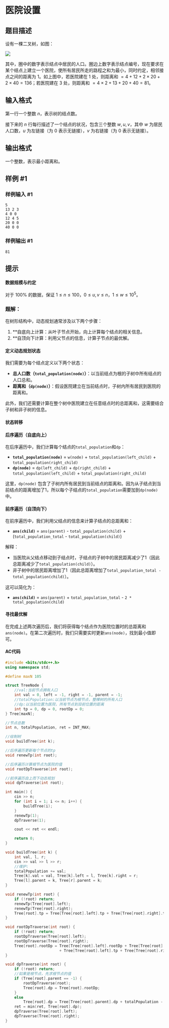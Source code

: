 # 医院设置

## 题目描述

设有一棵二叉树，如图：

![](https://cdn.luogu.com.cn/upload/image_hosting/kawht13x.png)

其中，圈中的数字表示结点中居民的人口。圈边上数字表示结点编号，现在要求在某个结点上建立一个医院，使所有居民所走的路程之和为最小，同时约定，相邻接点之间的距离为 $1$。如上图中，若医院建在 $1$ 处，则距离和 $=4+12+2\times20+2\times40=136$；若医院建在 $3$ 处，则距离和 $=4\times2+13+20+40=81$。

## 输入格式

第一行一个整数 $n$，表示树的结点数。

接下来的 $n$ 行每行描述了一个结点的状况，包含三个整数 $w, u, v$，其中 $w$ 为居民人口数，$u$ 为左链接（为 $0$ 表示无链接），$v$ 为右链接（为 $0$ 表示无链接）。

## 输出格式

一个整数，表示最小距离和。

## 样例 #1

### 样例输入 #1

```
5						
13 2 3
4 0 0
12 4 5
20 0 0
40 0 0
```

### 样例输出 #1

```
81
```

## 提示

#### 数据规模与约定

对于 $100\%$ 的数据，保证 $1 \leq n \leq 100$，$0 \leq u, v \leq n$，$1 \leq w \leq 10^5$。



### 题解：

在树形结构中，动态规划通常涉及以下两个步骤：

1. **自底向上计算：从叶子节点开始，向上计算每个结点的相关信息。
2. **自顶向下计算：利用父节点的信息，计算子节点的最优解。



#### **定义动态规划状态**

我们需要为每个结点定义以下两个状态：

- **总人口数（`total_population(node)`）**：以当前结点为根的子树中所有结点的人口总和。
- **距离和（`dp(node)`）**：假设医院建立在当前结点时，子树内所有居民到医院的距离和。

此外，我们还需要计算在整个树中医院建立在任意结点时的总距离和，这需要结合子树和非子树的信息。



#### **状态转移**

#### **后序遍历（自底向上）**

在后序遍历中，我们计算每个结点的`total_population`和`dp`：

- **`total_population(node)`** = `w(node)` + `total_population(left_child)` + `total_population(right_child)`
- **`dp(node)`** = `dp(left_child)` + `dp(right_child)` + `total_population(left_child)` + `total_population(right_child)`

这里，`dp(node)` 包含了子树内所有居民到当前结点的距离和。因为从子结点到当前结点的距离增加了1，所以每个子结点的`total_population`需要加到`dp(node)`中。

#### **前序遍历（自顶向下）**

在前序遍历中，我们利用父结点的信息来计算子结点的总距离和：

- **`ans(child)`** = `ans(parent)` - `total_population(child)` + (`total_population_total` - `total_population(child)`)

解释：

- 当医院从父结点移动到子结点时，子结点的子树中的居民距离减少了1（因此总距离减少了`total_population(child)`）。
- 非子树中的居民距离增加了1（因此总距离增加了`total_population_total - total_population(child)`）。

这可以简化为：

- **`ans(child)`** = `ans(parent)` + `total_population_total` - `2 * total_population(child)`



#### **寻找最优解**

在完成上述两次遍历后，我们将获得每个结点作为医院位置时的总距离和`ans(node)`。在第二次遍历时，我们只需要实时更新`ans(node)`，找到最小值即可。



#### AC代码

```cpp
#include <bits/stdc++.h>
using namespace std;

#define maxN 105

struct TreeNode {
    //val:当前节点拥有人口
    int val = 0, left = -1, right = -1, parent = -1;
    //totalPopulation:以当前节点为根节点，整棵树的所有人口
    //dp:以当前位置为医院，所有节点到目前位置的距离
    int tp = 0, dp = 0, rootDp = 0;
} Tree[maxN];

//节点总数
int n, totalPopulation, ret = INT_MAX;

//绘制树
void buildTree(int k);

//后序遍历更新每个节点的tp
void renewTp(int root);

//后序遍历计算根节点为医院的值
void rootDpTraverse(int root);

//前序遍历自上而下动态规划
void dpTraverse(int root);

int main() {
    cin >> n;
    for (int i = 1; i <= n; i++) {
        buildTree(i);
    }
    renewTp(1);
    dpTraverse(1);

    cout << ret << endl;

    return 0;
}

void buildTree(int k) {
    int val, l, r;
    cin >> val >> l >> r;
    //维护:
    totalPopulation += val;
    Tree[k].val = val, Tree[k].left = l, Tree[k].right = r;
    Tree[l].parent = k, Tree[r].parent = k;
}

void renewTp(int root) {
    if (!root) return;
    renewTp(Tree[root].left);
    renewTp(Tree[root].right);
    Tree[root].tp = Tree[Tree[root].left].tp + Tree[Tree[root].right].tp + Tree[root].val;
}

void rootDpTraverse(int root) {
    if (!root) return;
    rootDpTraverse(Tree[root].left);
    rootDpTraverse(Tree[root].right);
    Tree[root].rootDp = Tree[Tree[root].left].rootDp + Tree[Tree[root].right].rootDp
                        + Tree[Tree[root].left].tp + Tree[Tree[root].right].tp;
}

void dpTraverse(int root) {
    if (!root) return;
    //如果是根节点，先求根节点的值
    if (Tree[root].parent == -1) {
        rootDpTraverse(root);
        Tree[root].dp = Tree[root].rootDp;
    }
    else
        Tree[root].dp = Tree[Tree[root].parent].dp + totalPopulation - 2 * Tree[root].tp;
    ret = min(ret, Tree[root].dp);
    dpTraverse(Tree[root].left);
    dpTraverse(Tree[root].right);
}
```

